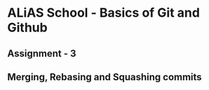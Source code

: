 # ALiAS School - Basics of Git and Github

## Assignment - 3

## Merging, Rebasing and Squashing commits

